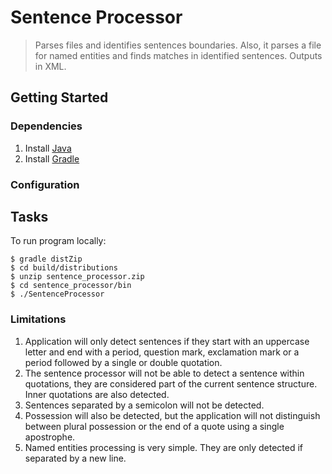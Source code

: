 # Sentence Processor

> Parses files and identifies sentences boundaries. 
> Also, it parses a file for named entities and finds matches in identified sentences. Outputs in XML.


## Getting Started

### Dependencies

1. Install [Java]
1. Install [Gradle]

### Configuration

## Tasks

To run program locally:

    $ gradle distZip
    $ cd build/distributions
    $ unzip sentence_processor.zip
    $ cd sentence_processor/bin
    $ ./SentenceProcessor

### Limitations

1. Application will only detect sentences if they start with an uppercase letter and end with a period, question mark, 
 exclamation mark or a period followed by a single or double quotation. 
1. The sentence processor will not be able to detect a sentence within quotations, they are considered part of the 
current sentence structure. Inner quotations are also detected. 
1. Sentences separated by a semicolon will not be detected. 
1. Possession will also be detected, but the application will not distinguish between plural possession or the end of 
a quote using a single apostrophe.
1. Named entities processing is very simple. They are only detected if separated by a new line.

[Gradle]: http://gradle.org/downloads
[Java]: http://www.oracle.com/technetwork/java/javase/downloads
